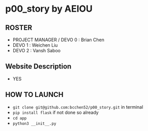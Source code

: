 # p00_story by AEIOU

## ROSTER
* PROJECT MANAGER / DEVO 0 : Brian Chen
* DEVO 1 : Weichen Liu
* DEVO 2 : Vansh Saboo

## Website Description
* YES

## HOW TO LAUNCH
* ```git clone git@github.com:bcchen52/p00_story.git``` in terminal
* ```pip install flask``` if not done so already
* ```cd app```
* ```python3 __init__.py```
